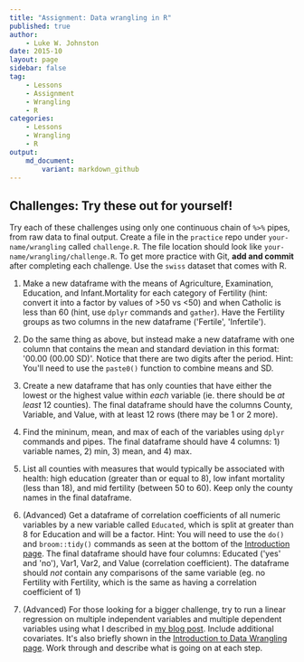 ```yaml
---
title: "Assignment: Data wrangling in R"
published: true
author:
    - Luke W. Johnston
date: 2015-10
layout: page
sidebar: false
tag:
    - Lessons
    - Assignment
    - Wrangling
    - R
categories:
    - Lessons
    - Wrangling
    - R
output: 
    md_document:
        variant: markdown_github
---
```


## Challenges: Try these out for yourself! ##

Try each of these challenges using only one continuous chain of `%>%` pipes,
from raw data to final output. Create a file in the `practice` repo under
`your-name/wrangling` called `challenge.R`. The file location should look like
`your-name/wrangling/challenge.R`. To get more practice with Git, **add and
commit** after completing each challenge. Use the `swiss` dataset that comes with R.

1. Make a new dataframe with the means of Agriculture, Examination, Education,
and Infant.Mortality for each category of Fertility (hint: convert it into a
factor by values of >50 vs <50) and when Catholic is less than 60 (hint, use
`dplyr` commands and `gather`).  Have the Fertility groups as two columns in the
new dataframe ('Fertile', 'Infertile').

2. Do the same thing as above, but instead make a new dataframe with one column 
that contains the mean and standard deviation in this format: '00.00 (00.00 
SD)'. Notice that there are two digits after the period. Hint: You'll need to
use the `paste0()` function to combine means and SD.

3. Create a new dataframe that has only counties that have either the lowest or
the highest value within *each* variable (ie. there should be *at least* 12
counties). The final dataframe should have the columns County, Variable, and
Value, with at least 12 rows (there may be 1 or 2 more).

4. Find the mininum, mean, and max of each of the variables using `dplyr`
commands and pipes. The final dataframe should have 4 columns: 1) variable
names, 2) min, 3) mean, and 4) max.

5. List all counties with measures that would typically be associated with 
health: high education (greater than or equal to 8), low infant mortality (less
than 18), and mid fertility (between 50 to 60). Keep only the county names in
the final dataframe.

6. (Advanced) Get a dataframe of correlation coefficients of all numeric
variables by a new variable called `Educated`, which is split at greater than 8
for Education and will be a factor. Hint: You will need to use the `do()` and
`broom::tidy()` commands as seen at the bottom of the [Introduction page](../intro/). The final dataframe should have four columns: Educated ('yes'
and 'no'), Var1, Var2, and Value (correlation coefficient). The dataframe should
*not* contain any comparisons of the same variable (eg. no Fertility with
Fertility, which is the same as having a correlation coefficient of 1)

7. (Advanced) For those looking for a bigger challenge, try to run a linear
regression on multiple independent variables and multiple dependent variables
using what I described in [my blog post](http://www.lukewjohnston.com/blog/loops-forests-multiple-linear-regressions/).
Include additional covariates. It's also briefly shown in the [Introduction to Data Wrangling page](../intro/). Work through and describe what is going on at
each step.

